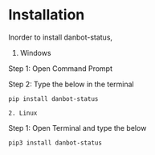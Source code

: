 # Installation

Inorder to install danbot-status, 

1. Windows

Step 1: Open Command Prompt

Step 2: Type the below in the terminal

```text
pip install danbot-status
```

    2. Linux

Step 1: Open Terminal and type the below

```text
pip3 install danbot-status
```

